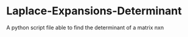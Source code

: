 # Laplace-Expansions-Determinant
A python script file able to find the determinant of a matrix nxn

